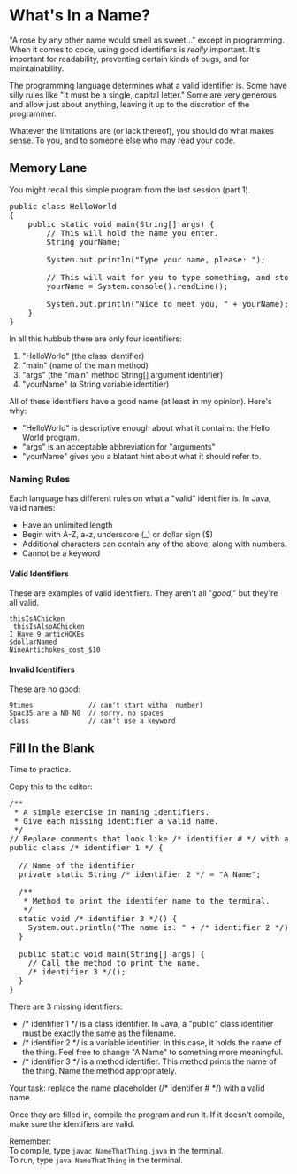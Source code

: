 # What's In  a Name?
"A rose by any other name would smell as sweet&hellip;" except in programming.
When it comes to code, using good identifiers is _really_ important. It's important for readability, preventing certain kinds of bugs, and for maintainability.

The programming language determines what a valid identifier is. Some have silly rules like "It must be a single, capital letter." Some are very generous and allow just about anything, leaving it up to the discretion of the programmer.

Whatever the limitations are (or lack thereof), you should do what makes sense. To you, and to someone else who may read your code.

## Memory Lane
You might recall this simple program from the last session (part 1).
<pre class="file">
public class HelloWorld
{
    public static void main(String[] args) {
        // This will hold the name you enter.
        String yourName;
        
        System.out.println("Type your name, please: ");
        
        // This will wait for you to type something, and store it in yourName when you hit Enter.
        yourName = System.console().readLine();
        
        System.out.println("Nice to meet you, " + yourName);
    }
}
</pre>

In all this hubbub there are only four identifiers:
1. "HelloWorld" (the class identifier)
2. "main" (name of the main method)
3. "args" (the "main" method String[] argument identifier)
4. "yourName" (a String variable identifier)

All of these identifiers have a good name (at least in my opinion). Here's why:
- "HelloWorld" is descriptive enough about what it contains: the Hello World program.
- "args" is an acceptable abbreviation for "arguments"
- "yourName" gives you a blatant hint about what it should refer to.

### Naming Rules
Each language has different rules on what a "valid" identifier is.
In Java, valid names:
- Have an unlimited length
- Begin with A-Z, a-z, underscore (\_) or dollar sign ($)
- Additional characters can contain any of the above, along with numbers.
- Cannot be a keyword

#### Valid Identifiers
These are examples of valid identifiers. They aren't all &quot;_good_,&quot; but they're all valid.
```
thisIsAChicken
_thisIsAlsoAChicken
I_Have_9_articHOKEs
$dollarNamed
NineArtichokes_cost_$10
```

#### Invalid Identifiers
These are no good:
```
9times              // can't start witha  number)
Spac35 are a N0 N0  // sorry, no spaces
class               // can't use a keyword
```

## Fill In the Blank
Time to practice.

Copy this to the editor:
<pre class="file" data-filename="NameThatThing.js" data-target="replace">/**
 * A simple exercise in naming identifiers.
 * Give each missing identifier a valid name.
 */
// Replace comments that look like /* identifier # */ with a valid name.
public class /* identifier 1 */ {

  // Name of the identifier
  private static String /* identifier 2 */ = "A Name";

  /**
   * Method to print the identifer name to the terminal.
   */
  static void /* identifier 3 */() {
    System.out.println("The name is: " + /* identifier 2 */);
  }

  public static void main(String[] args) {
    // Call the method to print the name.
    /* identifier 3 */();
  }
}
</pre>

There are 3 missing identifiers:
- /* identifier 1 */ is a class identifier. In Java, a "public" class identifier must be exactly the same as the filename.
- /* identifier 2 */ is a variable identifier. In this case, it holds the name of the thing. Feel free to change "A Name" to something more meaningful.
- /* identifier 3 */ is a method identifier. This method prints the name of the thing. Name the method appropriately.

Your task: replace the name placeholder (/* identifier # */) with a valid name.

Once they are filled in, compile the program and run it. If it doesn't compile, make sure the identifiers are valid.

Remember:  
To compile, type `javac NameThatThing.java` in the terminal.  
To run, type `java NameThatThing` in the terminal.